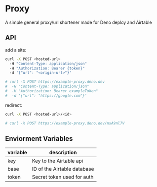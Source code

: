 # Proxy
A simple general proxy/url shortener made for Deno deploy and Airtable

## API
add a site:
```bash
curl -X POST <hosted-url>
  -H "Content-Type: application/json"
  -H "Authorization: Bearer {token}"
  -d '{"url": "<origin-url>"}'

# curl -X POST https://example-proxy.deno.dev
#  -H "Content-Type: application/json"
#  -H "Authorization: Bearer exampleToken"
#  -d '{"url": "https://google.com"}'
```

redirect:
```bash
curl -X POST <hosted-url>/<id>

# curl -X POST https://example-proxy.deno.dev/nxA9nl7V
```

## Enviorment Variables
| variable | description                 |
|----------|-----------------------------|
| key      | Key to the Airtable api     |
| base     | ID of the Airtable database |
| token    | Secret token used for auth  |

